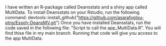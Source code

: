 I have written an R-package called Deansstats and a shiny app called MultiData. 
To install Deansstats on your Rstudio, run the following command: devtools::install_github("https://github.com/asarafoglou-ptns/Essoh-DeansMV.git")
Once you have installed Deansstats, run the code saved in the following file: "Script to call the app_MultiData.R". You will find thise file in my main branch.
Running that code will give you access to the app MultiData.
